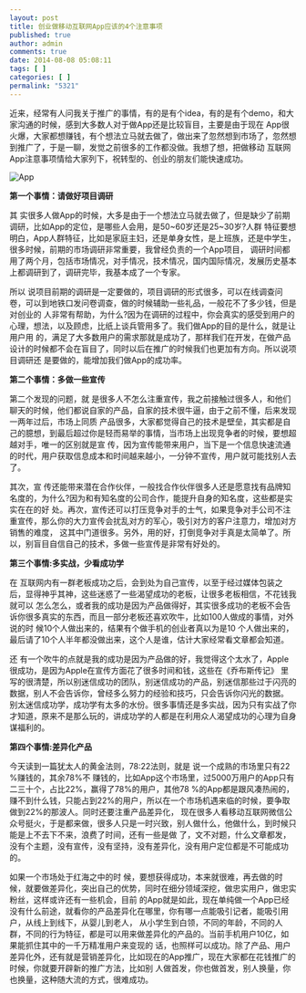 ```yaml
---
layout: post
title: 创业做移动互联网App应该的4个注意事项
published: true
author: admin
comments: true
date: 2014-08-08 05:08:11
tags: [ ]
categories: [ ]
permalink: "5321"
---
```

近来，经常有人问我关于推广的事情，有的是有个idea，有的是有个demo，和大家沟通的时候，感到大多数人对于做App还是比较盲目，主要是由于现在 App很火爆，大家都想赚钱，有个想法立马就去做了，做出来了忽然想到市场了，忽然想到推广了，于是一聊，发觉之前很多的工作都没做。我想了想，把做移动 互联网App注意事项情给大家列下，祝转型的、创业的朋友们能快速成功。

![App][1]

**第一个事情：请做好项目调研**

其 实很多人做App的时候，大多是由于一个想法立马就去做了，但是缺少了前期调研，比如App的定位，是哪些人会用，是50~60岁还是25~30岁?人群 特征要想明白，App人群特征，比如是家庭主妇，还是单身女性，是上班族，还是中学生，很多时候，前期的市场调研非常重要，我曾经负责的一个App项目， 调研时间都用了两个月，包括市场情况，对手情况，技术情况，国内国际情况，发展历史基本上都调研到了，调研完毕，我基本成了一个专家。

所以 说项目前期的调研是一定要做的，项目调研的形式很多，可以在线调查问卷，可以到地铁口发问卷调查，做的时候辅助一些礼品，一般花不了多少钱，但是对创业的 人非常有帮助，为什么?因为在调研的过程中，你会真实的感受到用户的心理，想法，以及顾虑，比纸上谈兵管用多了。我们做App的目的是什么，就是让用户用 的，满足了大多数用户的需求那就是成功了，那样我们在开发，在做产品设计的时候都不会在盲目了，同时以后在推广的时候我们也更加有方向。所以说项目调研还 是要做的，能增加我们做App的成功率。

**第二个事情：多做一些宣传**

第二个发现的问题，就 是很多人不怎么注重宣传，我之前接触过很多人，和他们聊天的时候，他们都说自家的产品，自家的技术很牛逼，由于之前不懂，后来发现一两年过后，市场上同质 产品很多，大家都觉得自己的技术是壁垒，其实都是自己的臆想，到最后超过你是轻而易举的事情，当市场上出现竞争者的时候，要想超越对手，唯一的区别就是宣 传，因为宣传能带来用户，当下是一个信息快速流通的时代，用户获取信息成本和时间越来越小，一分钟不宣传，用户就可能找别人去了。

其次，宣 传还能带来潜在合作伙伴，一般找合作伙伴很多人还是愿意找有品牌知名度的，为什么?因为和有知名度的公司合作，能提升自身的知名度，这些都是实实在在的好 处。再次，宣传还可以打压竞争对手的士气，如果竞争对手公司不注重宣传，那么你的大力宣传会扰乱对方的军心，吸引对方的客户注意力，增加对方销售的难度， 这其中门道很多。另外，用的好，打倒竞争对手真是太简单了。所以，别盲目自信自己的技术，多做一些宣传是非常有好处的。

**第三个事情:多实战，少看成功学**

在 互联网内有一群老板成功之后，会到处为自己宣传，以至于经过媒体包装之后，显得神乎其神，这些迷惑了一些渴望成功的老板，让很多老板相信，不花钱我就可以 怎么怎么，或者我的成功是因为产品做得好，其实很多成功的老板不会告诉你很多真实的东西，而且一部分老板还喜欢吹牛，比如100人做成的事情，对外说的时 候10个人做出来的，结果有个做手机的创业者真以为是10 个人做出来的，最后请了10个人半年都没做出来，这个人是谁，估计大家经常看文章都会知道。

还 有一个吹牛的点就是我的成功是因为产品做的好，我觉得这个太水了，Apple很成功，是因为Apple在宣传方面花了很多时间和钱，这些在《乔布斯传记》 里写的很清楚，所以别迷信成功的团队，别迷信成功的产品，别迷信那些过于闪亮的数据，别人不会告诉你，曾经多么努力的经验和技巧，只会告诉你闪光的数据。 别太迷信成功学，成功学有太多的水份。很多事情还是多实战，因为只有实战了你才知道，原来不是那么玩的，讲成功学的人都是在利用众人渴望成功的心理为自身 谋福利的。

**第四个事情:差异化产品**

今天读到一篇犹太人的黄金法则，78:22法则，就是 说一个成熟的市场里只有22 %赚钱的，其余78%不 赚钱的，比如App这个市场里，过5000万用户的App只有二三十个，占比22%，赢得了78%的用户，其他78 %的App都是跟风凑热闹的，赚不到什么钱，只能占到22%的用户，所以在一个市场机遇来临的时候，要争取做到22%的那波人。同时还要注重产品差异化， 现在很多人看移动互联网微信公众号挺火，于是都来做，很多人只是一时兴致，别人做什么，他做什么，到时候只能是上不去下不来，浪费了时间，还有一些是做 了，文不对题，什么文章都发，没有个主题，没有宣传，没有坚持，没有差异化，没有用户定位都是不可能成功的。

如果一个市场处于红海之中的时 候，要想获得成功，本来就很难，再去做的时候，就要做差异化，突出自己的优势，同时在细分领域深挖，做忠实用户，做忠实粉丝，这样或许还有一些机会，目前 的App就是如此，现在单纯做一个App已经没有什么前途，就看你的产品差异化在哪里，你有哪一点能吸引记者，能吸引用户，从线上到线下，从婴儿到老人， 从小学生到白领，不同的年龄，不同的人群，不同的行为特征，都是可以用来做差异化的产品的。当前手机用户10亿，如果能抓住其中的一千万精准用户来变现的 话，也照样可以成功。除了产品、用户差异化外，还有就是营销差异化，比如现在的App推广，现在大家都在花钱推广的时候，你就要开辟新的推广方法，比如别 人做首发，你也做首发，别人换量，你也换量，这种随大流的方式，很难成功。

 [1]: http://yongz.com/yz/wp-content/uploads/2014/08/5525abf930e6b72ed25d2919d7107c4c.jpg "App"